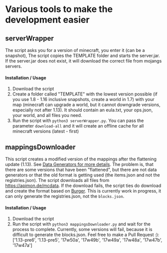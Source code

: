 # Various tools to make the development easier

## serverWrapper
The script asks you for a version of minecraft, you enter it (can be a snapshot), The script copies the TEMPLATE folder and starts the server.jar. If the server.jar does not exist, it will download the correct file from mojangs servers.
#### Installation / Usage
1. Download the script
2. Create a folder called "TEMPLATE" with the lowest version possible (if you use 1.8 - 1.16 inclusive snapshots, create a world in 1.7) with your map (minecraft can upgrade a world, but it cannot downgrade versions, especially not after 1.13). It should contain an eula.txt, your ops.json, your world, and all files you need.
3. Run the script with `python3 serverWrapper.py`. You can pass the parameter `download-all` and it will create an offline cache for all minecraft versions (latest - first)

## mappingsDownloader
This script creates a modified version of the mappings after the flattening update (1.13). See [Data Generators for more details](https://wiki.vg/Data_Generators).
The problem is, that there are some versions that have been "flattened", but there are not data generators or that the old format is getting used (the items.json and not the registries.json).
The script downloads all files from https://apimon.de/mcdata. If the download fails, the script ties do download and create the format based on [Burger](https://pokechu22.github.io/Burger/).
This is currently work in progress, it can only generate the registries.json, not the `blocks.json`.
#### Installation / Usage
1. Download the script
2. Run the script with `python3 mappingsDownloader.py` and wait for the process to complete. Currently, some versions will fail, because it is difficult to generate the blocks.json. Feel free to make a Pull Request :): ['1.13-pre6', '1.13-pre5', '17w50a', '17w49b', '17w49a', '17w48a', '17w47b', '17w47a']
